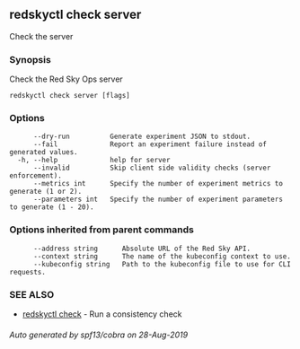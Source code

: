## redskyctl check server

Check the server

### Synopsis

Check the Red Sky Ops server

```
redskyctl check server [flags]
```

### Options

```
      --dry-run          Generate experiment JSON to stdout.
      --fail             Report an experiment failure instead of generated values.
  -h, --help             help for server
      --invalid          Skip client side validity checks (server enforcement).
      --metrics int      Specify the number of experiment metrics to generate (1 or 2).
      --parameters int   Specify the number of experiment parameters to generate (1 - 20).
```

### Options inherited from parent commands

```
      --address string      Absolute URL of the Red Sky API.
      --context string      The name of the kubeconfig context to use.
      --kubeconfig string   Path to the kubeconfig file to use for CLI requests.
```

### SEE ALSO

* [redskyctl check](redskyctl_check.md)	 - Run a consistency check

###### Auto generated by spf13/cobra on 28-Aug-2019
